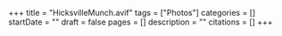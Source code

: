 +++
title = "HicksvilleMunch.avif"
tags = ["Photos"]
categories = []
startDate = ""
draft = false
pages = []
description = ""
citations = []
+++
